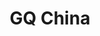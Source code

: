 ---
title: GQ China
Image01: ../../static/images/gq-china.jpg
image1alt: GQ China Men Photoshoot
---